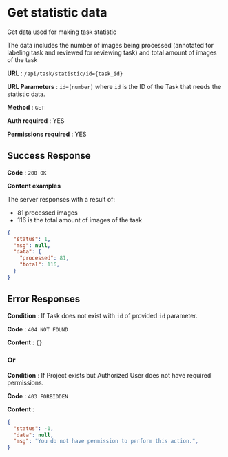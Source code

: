 # Get statistic data

Get data used for making task statistic

The data includes the number of images being processed (annotated for labeling task and reviewed for reviewing task) and total amount of images of the task


**URL** : `/api/task/statistic/id={task_id}`

**URL Parameters** : `id=[number]` where `id` is the ID of the Task that needs the statistic data.

**Method** : `GET`

**Auth required** : YES

**Permissions required** : YES

## Success Response

**Code** : `200 OK`

**Content examples**

The server responses with a result of:
* 81 processed images
* 116 is the total amount of images of the task

```json
{
  "status": 1,
  "msg": null,
  "data": {
    "processed": 81,
    "total": 116,
  }
}
```

## Error Responses

**Condition** : If Task does not exist with `id` of provided `id` parameter.

**Code** : `404 NOT FOUND`

**Content** : `{}`

### Or

**Condition** : If Project exists but Authorized User does not have required
permissions.

**Code** : `403 FORBIDDEN`

**Content** :

```json
{
  "status": -1,
  "data": null,
  "msg": "You do not have permission to perform this action.",
}
```
